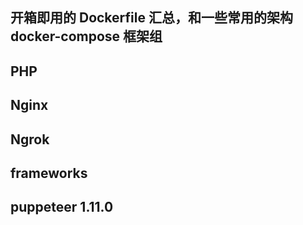 ## 开箱即用的 Dockerfile 汇总，和一些常用的架构 docker-compose 框架组

## PHP

## Nginx

## Ngrok

## frameworks


## puppeteer 1.11.0


